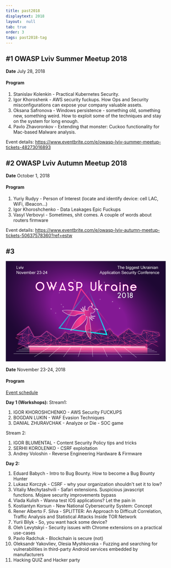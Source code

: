 ```yaml
---
title: past2018
displaytext: 2018
layout:  null
tab: true
order: 3
tags: past2018-tag
---
```


## #1 OWASP Lviv Summer Meetup 2018

**Date** July 28, 2018

#### Program
1. Stanislav Kolenkin - Practical Kubernetes Security.
2. Igor Khoroshenk - AWS security fuckups. How Ops and Security misconfigurations can expose your company valuable assets.
3. Oksana Safronova - Windows persistence - something old, something new, something weird. How to exploit some of the techniques and stay on the system for long enough.
4. Pavlo Zhavoronkov - Extending that monster: Cuckoo functionality for Mac-based Malware analysis.

Event details: https://www.eventbrite.com/e/owasp-lviv-summer-meetup-tickets-48273016893

## #2 OWASP Lviv Autumn Meetup 2018

**Date** October 1, 2018

#### Program
1. Yuriy Rudyy - Person of Interest (locate and identify device: cell LAC, WiFi, iBeacon...)
2. Igor Khoroshchenko - Data Leakages Epic Fuckups
3. Vasyl Verbovyi - Sometimes, shit comes. A couple of words about routers firmware

Event details: https://www.eventbrite.com/e/owasp-lviv-autumn-meetup-tickets-50637578360?ref=estw

## #3
![OWASP UKRAINE 2018](assets/images/owaspua_2018.png "OWASP Ukraine 2018")

**Date** November 23-24, 2018


#### Program

[Event
schedule](https://2018.owaspukraine.org/)

**Day 1 (Workshops):**
Stream1:

1. IGOR KHOROSHCHENKO - AWS Security FUCKUPS
2. BOGDAN LUKIN - WAF Evasion Techniques
3. DANIAL ZHURAVCHAK - Analyze or Die - SOC game

Stream 2:
1. IGOR BLUMENTAL - Content Security Policy tips and tricks
2. SERHII KOROLENKO - CSRF exploitation
3. Andrey Voloshin - Reverse Engineering Hardware & Firmware

**Day 2:**
1. Eduard Babych - Intro to Bug Bounty. How to become a Bug Bounty Hunter
2. Lukasz Korczyk - CSRF - why your organization shouldn't set it to low?
3. Vitaliy Mechytashvili - Safari extensions. Suspicious javascript functions. Mojave security improvements bypass
4. Vlada Kulish - Wanna test IOS applications? Let the pain in
5. Kostiantyn Korsun - New National Cybersecurity System: Concept
6. Rener Alberto F. Silva - SPLITTER: An Approach to Difficult Correlation, Traffic Analysis and Statistical Attacks Inside TOR Network
7. Yurii Bilyk - So, you want hack some device?
8. Oleh Levytskyi - Security issues with Chrome extensions on a practical use-cases
9. Pavlo Radchuk - Blockchain is secure (not)
10. Oleksandr Yakovliev, Olesia Myshkovska - Fuzzing and searching for vulnerabilities in third-party Android services embedded by manufacturers
11. Hacking QUIZ and Hacker party
